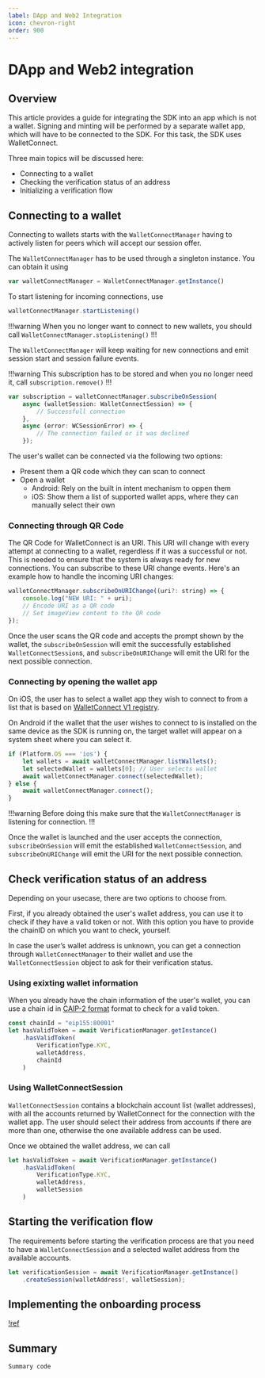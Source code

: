 ```yaml
---
label: DApp and Web2 Integration
icon: chevron-right
order: 900
---
```


# DApp and Web2 integration

## Overview

This article provides a guide for integrating the SDK into an app which is not a wallet. Signing and minting will be performed by a separate wallet app, which will have to be connected to the SDK. For this task, the SDK uses WalletConnect.

Three main topics will be discussed here:

- Connecting to a wallet
- Checking the verification status of an address
- Initializing a verification flow

## Connecting to a wallet

Connecting to wallets starts with the `WalletConnectManager` having to actively listen for peers which will accept our session offer.

The `WalletConnectManager` has to be used through a singleton instance. You can obtain it using

```js
var walletConnectManager = WalletConnectManager.getInstance()
```

To start listening for incoming connections, use

```js
walletConnectManager.startListening()
```

!!!warning
When you no longer want to connect to new wallets, you should call ``WalletConnectManager.stopListening()``
!!!

The `WalletConnectManager` will keep waiting for new connections and emit session start and session failure events. 

!!!warning
This subscription has to be stored and when you no longer need it, call `subscription.remove()`
!!!

```js
var subscription = walletConnectManager.subscribeOnSession(
    async (walletSession: WalletConnectSession) => {
        // Successfull connection
    },
    async (error: WCSessionError) => {
        // The connection failed or it was declined
    });
```

The user's wallet can be connected via the following two options:

- Present them a QR code which they can scan to connect
- Open a wallet
    - Android: Rely on the built in intent mechanism to oppen them
    - iOS: Show them a list of supported wallet apps, where they can manually select their own

### Connecting through QR Code

The QR Code for WalletConnect is an URI. This URI will change with every attempt at connecting to a wallet, regerdless if it was a successful or not. This is needed to ensure that the system is always ready for new connections.
You can subscribe to these URI change events. Here's an example how to handle the incoming URI changes:

```js
walletConnectManager.subscribeOnURIChange((uri?: string) => {
    console.log("NEW URI: " + uri);
    // Encode URI as a QR code
    // Set imageView content to the QR code
});
```

Once the user scans the QR code and accepts the prompt shown by the wallet, the `subscribeOnSession` will emit the successfully established `WalletConnectSession`s, and `subscribeOnURIChange` will emit the URI for the next possible connection.

### Connecting by opening the wallet app

On iOS, the user has to select a wallet app they wish to connect to from a list that is based on [WalletConnect V1 registry](https://registry.walletconnect.com/api/v1/wallets).

On Android if the wallet that the user wishes to connect to is installed on the same device as the SDK is running on, the target wallet will appear on a system sheet where you can select it.

```js
if (Platform.OS === 'ios') {
    let wallets = await walletConnectManager.listWallets();
    let selectedWallet = wallets[0]; // User selects wallet
    await walletConnectManager.connect(selectedWallet);
} else {
    await walletConnectManager.connect();
}
```

!!!warning
Before doing this make sure that the `WalletConnectManager` is listening for connection.
!!!

Once the wallet is launched and the user accepts the connection, `subscribeOnSession` will emit the established `WalletConnectSession`, and `subscribeOnURIChange` will emit the URI for the next possible connection.

## Check verification status of an address

Depending on your usecase, there are two options to choose from.

First, if you already obtained the user's wallet address, you can use it to check if they have a valid token or not. With this option you have to provide the chainID on which you want to check, yourself.

In case the user’s wallet address is unknown, you can get a connection through `WalletConnectManager` to their wallet and use the `WalletConnectSession` object to ask for their verification status.

### Using exixting wallet information

When you already have the chain information of the user's wallet, you can use a chain id in [CAIP-2 format](https://github.com/ChainAgnostic/CAIPs/blob/master/CAIPs/caip-2.md) format to check for a valid token.

```js
const chainId = "eip155:80001"
let hasValidToken = await VerificationManager.getInstance()
    .hasValidToken(
        VerificationType.KYC,
        walletAddress,
        chainId
    )
```

### Using WalletConnectSession

`WalletConnectSession` contains a blockchain account list (wallet addresses), with all the accounts returned by WalletConnect for the connection with the wallet app. The user should select their address from accounts if there are more than one, otherwise the one available address can be used.

Once we obtained the wallet address, we can call

```js
let hasValidToken = await VerificationManager.getInstance()
    .hasValidToken(
        VerificationType.KYC,
        walletAddress,
        walletSession
    )
```

## Starting the verification flow

The requirements before starting the verification process are that you need to have a `WalletConnectSession` and a selected wallet address from the available accounts.

```js
let verificationSession = await VerificationManager.getInstance()
    .createSession(walletAddress!, walletSession);
```

## Implementing the onboarding process

[!ref](Onboarding.md)

## Summary

```js
Summary code
```
